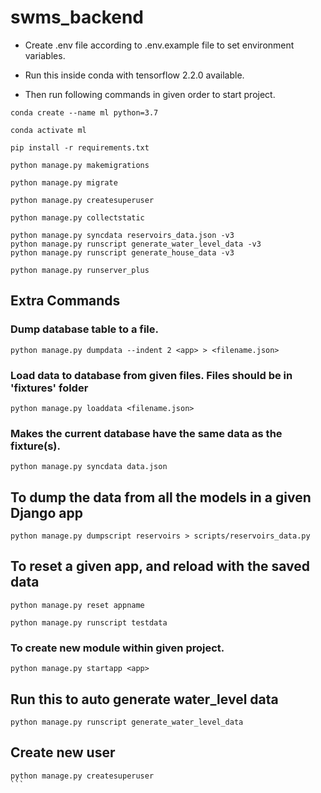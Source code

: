 # swms_backend

- Create .env file according to .env.example file to set environment variables.

- Run this inside conda with tensorflow 2.2.0 available.

- Then run following commands in given order to start project.

```
conda create --name ml python=3.7
```

```
conda activate ml
```

```
pip install -r requirements.txt
```

```
python manage.py makemigrations
```

```
python manage.py migrate
```

```
python manage.py createsuperuser
```

```
python manage.py collectstatic
```

```
python manage.py syncdata reservoirs_data.json -v3
python manage.py runscript generate_water_level_data -v3
python manage.py runscript generate_house_data -v3
```

```
python manage.py runserver_plus
```

## Extra Commands

### Dump database table to a file.

```
python manage.py dumpdata --indent 2 <app> > <filename.json>
```

### Load data to database from given files. Files should be in 'fixtures' folder

```
python manage.py loaddata <filename.json>
```

### Makes the current database have the same data as the fixture(s).

```
python manage.py syncdata data.json
```

## To dump the data from all the models in a given Django app

```
python manage.py dumpscript reservoirs > scripts/reservoirs_data.py
```

## To reset a given app, and reload with the saved data

```
python manage.py reset appname
```

```
python manage.py runscript testdata
```

### To create new module within given project.

```
python manage.py startapp <app>
```

## Run this to auto generate water_level data

```
python manage.py runscript generate_water_level_data
```

## Create new user

````
python manage.py createsuperuser
```
````
